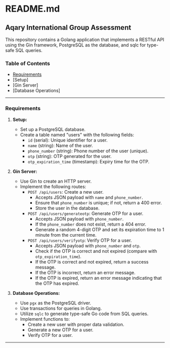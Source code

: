 # README.md

## Aqary International Group Assessment

This repository contains a Golang application that implements a RESTful API using the Gin framework, PostgreSQL as the database, and sqlc for type-safe SQL queries.

### Table of Contents

- [Requirements](#requirements)
- [Setup]
- [Gin Server]
- [Database Operations]

---

### Requirements

1. **Setup:**

    - Set up a PostgreSQL database.
    - Create a table named "users" with the following fields:
        - `id` (serial): Unique identifier for a user.
        - `name` (string): Name of the user.
        - `phone_number` (string): Phone number of the user (unique).
        - `otp` (string): OTP generated for the user.
        - `otp_expiration_time` (timestamp): Expiry time for the OTP.

2. **Gin Server:**

    - Use Gin to create an HTTP server.
    - Implement the following routes:
        - `POST /api/users`: Create a new user.
            - Accepts JSON payload with `name` and `phone_number`.
            - Ensure that `phone_number` is unique; if not, return a 400 error.
            - Store the user in the database.
        - `POST /api/users/generateotp`: Generate OTP for a user.
            - Accepts JSON payload with `phone_number`.
            - If the `phone_number` does not exist, return a 404 error.
            - Generate a random 4-digit OTP and set its expiration time to 1 minute from the current time.
        - `POST /api/users/verifyotp`: Verify OTP for a user.
            - Accepts JSON payload with `phone_number` and `otp`.
            - Check if the OTP is correct and not expired (compare with `otp_expiration_time`).
            - If the OTP is correct and not expired, return a success message.
            - If the OTP is incorrect, return an error message.
            - If the OTP is expired, return an error message indicating that the OTP has expired.

3. **Database Operations:**

    - Use `pgx` as the PostgreSQL driver.
    - Use transactions for queries in Golang.
    - Utilize `sqlc` to generate type-safe Go code from SQL queries.
    - Implement functions to:
        - Create a new user with proper data validation.
        - Generate a new OTP for a user.
        - Verify OTP for a user.

---
